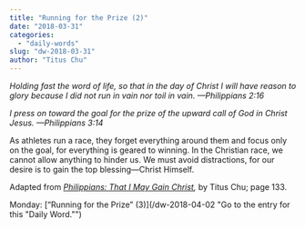 ```yaml
---
title: "Running for the Prize (2)"
date: "2018-03-31"
categories: 
  - "daily-words"
slug: "dw-2018-03-31"
author: "Titus Chu"
---
```


_Holding fast the word of life, so that in the day of Christ I will have reason to glory because I did not run in vain nor toil in vain. —Philippians 2:16_

_I press on toward the goal for the prize of the upward call of God in Christ Jesus._ _—Philippians 3:14_

As athletes run a race, they forget everything around them and focus only on the goal, for everything is geared to winning. In the Christian race, we cannot allow anything to hinder us. We must avoid distractions, for our desire is to gain the top blessing—Christ Himself.

Adapted from _[Philippians: That I May Gain Christ](/book-philippians/ "Go to the listing for this book."),_ by Titus Chu; page 133.

Monday: [“Running for the Prize” (3)](/dw-2018-04-02 "Go to the entry for this "Daily Word."")
